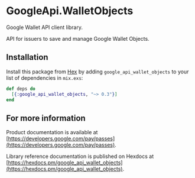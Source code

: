 # GoogleApi.WalletObjects

Google Wallet API client library.

API for issuers to save and manage Google Wallet Objects.

## Installation

Install this package from [Hex](https://hex.pm) by adding
`google_api_wallet_objects` to your list of dependencies in `mix.exs`:

```elixir
def deps do
  [{:google_api_wallet_objects, "~> 0.3"}]
end
```

## For more information

Product documentation is available at [https://developers.google.com/pay/passes](https://developers.google.com/pay/passes).

Library reference documentation is published on Hexdocs at
[https://hexdocs.pm/google_api_wallet_objects](https://hexdocs.pm/google_api_wallet_objects).

